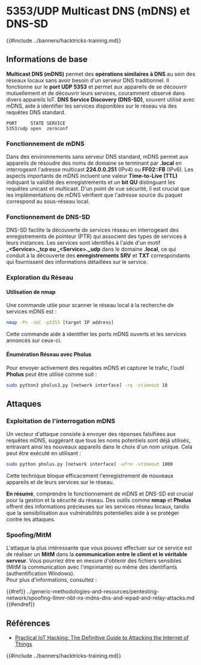 # 5353/UDP Multicast DNS (mDNS) et DNS-SD

{{#include ../banners/hacktricks-training.md}}

## **Informations de base**

**Multicast DNS (mDNS)** permet des **opérations similaires à DNS** au sein des réseaux locaux sans avoir besoin d'un serveur DNS traditionnel. Il fonctionne sur le **port UDP 5353** et permet aux appareils de se découvrir mutuellement et de découvrir leurs services, couramment observé dans divers appareils IoT. **DNS Service Discovery (DNS-SD)**, souvent utilisé avec mDNS, aide à identifier les services disponibles sur le réseau via des requêtes DNS standard.
```
PORT     STATE SERVICE
5353/udp open  zeroconf
```
### **Fonctionnement de mDNS**

Dans des environnements sans serveur DNS standard, mDNS permet aux appareils de résoudre des noms de domaine se terminant par **.local** en interrogeant l'adresse multicast **224.0.0.251** (IPv4) ou **FF02::FB** (IPv6). Les aspects importants de mDNS incluent une valeur **Time-to-Live (TTL)** indiquant la validité des enregistrements et un **bit QU** distinguant les requêtes unicast et multicast. D'un point de vue sécurité, il est crucial que les implémentations de mDNS vérifient que l'adresse source du paquet correspond au sous-réseau local.

### **Fonctionnement de DNS-SD**

DNS-SD facilite la découverte de services réseau en interrogeant des enregistrements de pointeur (PTR) qui associent des types de services à leurs instances. Les services sont identifiés à l'aide d'un motif **\_\<Service>.\_tcp ou \_\<Service>.\_udp** dans le domaine **.local**, ce qui conduit à la découverte des **enregistrements SRV** et **TXT** correspondants qui fournissent des informations détaillées sur le service.

### **Exploration du Réseau**

#### **Utilisation de nmap**

Une commande utile pour scanner le réseau local à la recherche de services mDNS est :
```bash
nmap -Pn -sUC -p5353 [target IP address]
```
Cette commande aide à identifier les ports mDNS ouverts et les services annoncés sur ceux-ci.

#### **Énumération Réseau avec Pholus**

Pour envoyer activement des requêtes mDNS et capturer le trafic, l'outil **Pholus** peut être utilisé comme suit :
```bash
sudo python3 pholus3.py [network interface] -rq -stimeout 10
```
## Attaques

### **Exploitation de l'interrogation mDNS**

Un vecteur d'attaque consiste à envoyer des réponses falsifiées aux requêtes mDNS, suggérant que tous les noms potentiels sont déjà utilisés, entravant ainsi les nouveaux appareils dans le choix d'un nom unique. Cela peut être exécuté en utilisant :
```bash
sudo python pholus.py [network interface] -afre -stimeout 1000
```
Cette technique bloque efficacement l'enregistrement de nouveaux appareils et de leurs services sur le réseau.

**En résumé**, comprendre le fonctionnement de mDNS et DNS-SD est crucial pour la gestion et la sécurité du réseau. Des outils comme **nmap** et **Pholus** offrent des informations précieuses sur les services réseau locaux, tandis que la sensibilisation aux vulnérabilités potentielles aide à se protéger contre les attaques.

### Spoofing/MitM

L'attaque la plus intéressante que vous pouvez effectuer sur ce service est de réaliser un **MitM** dans la **communication entre le client et le véritable serveur**. Vous pourriez être en mesure d'obtenir des fichiers sensibles (MitM la communication avec l'imprimante) ou même des identifiants (authentification Windows).\
Pour plus d'informations, consultez :

{{#ref}}
../generic-methodologies-and-resources/pentesting-network/spoofing-llmnr-nbt-ns-mdns-dns-and-wpad-and-relay-attacks.md
{{#endref}}

## Références

- [Practical IoT Hacking: The Definitive Guide to Attacking the Internet of Things](https://books.google.co.uk/books/about/Practical_IoT_Hacking.html?id=GbYEEAAAQBAJ&redir_esc=y)

{{#include ../banners/hacktricks-training.md}}
